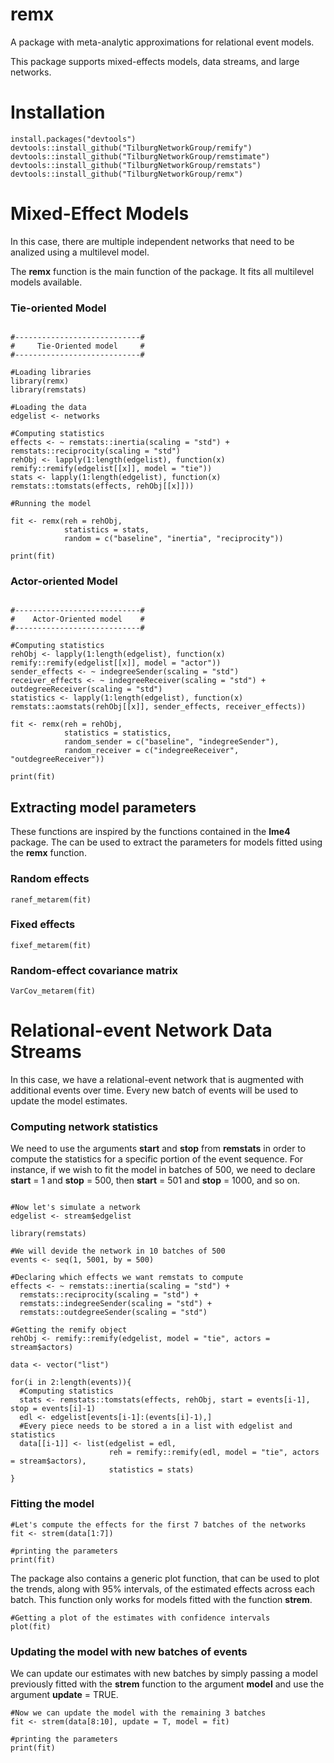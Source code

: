 # remx
A package with meta-analytic approximations for relational event models. 

This package supports mixed-effects models, data streams, and large networks. 

# Installation 
```r{}
install.packages("devtools")
devtools::install_github("TilburgNetworkGroup/remify") 
devtools::install_github("TilburgNetworkGroup/remstimate")
devtools::install_github("TilburgNetworkGroup/remstats")
devtools::install_github("TilburgNetworkGroup/remx")
```

# Mixed-Effect Models

In this case, there are multiple independent networks that need to be analized using a multilevel model.

The **remx** function is the main function of the package. It fits all multilevel models available.

### Tie-oriented Model

```r{}

#----------------------------#
#     Tie-Oriented model     #
#----------------------------#

#Loading libraries
library(remx)
library(remstats)

#Loading the data
edgelist <- networks

#Computing statistics
effects <- ~ remstats::inertia(scaling = "std") + remstats::reciprocity(scaling = "std")
rehObj <- lapply(1:length(edgelist), function(x) remify::remify(edgelist[[x]], model = "tie"))
stats <- lapply(1:length(edgelist), function(x) remstats::tomstats(effects, rehObj[[x]]))

#Running the model

fit <- remx(reh = rehObj,
            statistics = stats,
            random = c("baseline", "inertia", "reciprocity"))

print(fit)

```

### Actor-oriented Model

```r{}

#----------------------------#
#    Actor-Oriented model    #
#----------------------------#

#Computing statistics
rehObj <- lapply(1:length(edgelist), function(x) remify::remify(edgelist[[x]], model = "actor"))
sender_effects <- ~ indegreeSender(scaling = "std")
receiver_effects <- ~ indegreeReceiver(scaling = "std") + outdegreeReceiver(scaling = "std")
statistics <- lapply(1:length(edgelist), function(x) remstats::aomstats(rehObj[[x]], sender_effects, receiver_effects))

fit <- remx(reh = rehObj,
            statistics = statistics,
            random_sender = c("baseline", "indegreeSender"),
            random_receiver = c("indegreeReceiver", "outdegreeReceiver"))

print(fit)

```

## Extracting model parameters

These functions are inspired by the functions contained in the **lme4** package. The can be used to extract the parameters for models fitted using the **remx** function.

### Random effects

```r{}
ranef_metarem(fit)
```

### Fixed effects

```r{}
fixef_metarem(fit)
```

### Random-effect covariance matrix

```r{}
VarCov_metarem(fit)
```

# Relational-event Network Data Streams

In this case, we have a relational-event network that is augmented with additional events over time. Every new batch of events will be used to update the model estimates. 

### Computing network statistics

We need to use the arguments **start** and **stop** from **remstats** in order to compute the statistics for a specific portion of the event sequence. For instance, if we wish to fit the model in batches of 500, we need to declare **start** = 1 and **stop** = 500, then **start** = 501 and **stop** = 1000, and so on.

```r{}

#Now let's simulate a network
edgelist <- stream$edgelist

library(remstats)

#We will devide the network in 10 batches of 500
events <- seq(1, 5001, by = 500)

#Declaring which effects we want remstats to compute
effects <- ~ remstats::inertia(scaling = "std") + 
  remstats::reciprocity(scaling = "std") + 
  remstats::indegreeSender(scaling = "std") +
  remstats::outdegreeSender(scaling = "std")

#Getting the remify object
rehObj <- remify::remify(edgelist, model = "tie", actors = stream$actors)

data <- vector("list")

for(i in 2:length(events)){
  #Computing statistics
  stats <- remstats::tomstats(effects, rehObj, start = events[i-1], stop = events[i]-1)
  edl <- edgelist[events[i-1]:(events[i]-1),]
  #Every piece needs to be stored a in a list with edgelist and statistics
  data[[i-1]] <- list(edgelist = edl,
                      reh = remify::remify(edl, model = "tie", actors = stream$actors),
                      statistics = stats)
}
```

### Fitting the model

```r{}
#Let's compute the effects for the first 7 batches of the networks
fit <- strem(data[1:7])

#printing the parameters
print(fit)
```

The package also contains a generic plot function, that can be used to plot the trends, along with 95\% intervals, of the estimated effects across each batch. This function only works for models fitted with the function **strem**.

```r{}
#Getting a plot of the estimates with confidence intervals
plot(fit)

```

### Updating the model with new batches of events

We can update our estimates with new batches by simply passing a model previously fitted with the **strem** function to the argument **model** and use the argument **update** = TRUE.

```r{}
#Now we can update the model with the remaining 3 batches
fit <- strem(data[8:10], update = T, model = fit)

#printing the parameters
print(fit)
```


